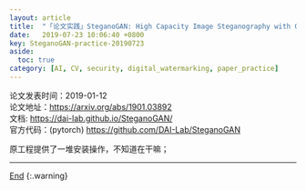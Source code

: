 ```yaml
---
layout: article
title:  "「论文实践」SteganoGAN: High Capacity Image Steganography with GANs"
date:   2019-07-23 10:06:40 +0800
key: SteganoGAN-practice-20190723
aside:
  toc: true
category: [AI, CV, security, digital_watermarking, paper_practice]
---
```

<span id='head'></span>

>
论文发表时间：2019-01-12  
论文地址：<https://arxiv.org/abs/1901.03892>  
文档: <https://dai-lab.github.io/SteganoGAN/>  
官方代码：(pytorch) <https://github.com/DAI-Lab/SteganoGAN>  

<!--more-->


原工程提供了一堆安装操作，不知道在干嘛；   

-------------------  
[End](#head)
{:.warning}  
